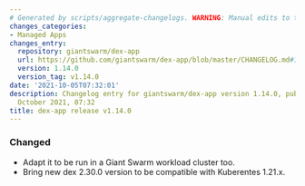 ```yaml
---
# Generated by scripts/aggregate-changelogs. WARNING: Manual edits to this files will be overwritten.
changes_categories:
- Managed Apps
changes_entry:
  repository: giantswarm/dex-app
  url: https://github.com/giantswarm/dex-app/blob/master/CHANGELOG.md#1140---2021-10-05
  version: 1.14.0
  version_tag: v1.14.0
date: '2021-10-05T07:32:01'
description: Changelog entry for giantswarm/dex-app version 1.14.0, published on 05
  October 2021, 07:32
title: dex-app release v1.14.0
---
```


### Changed
- Adapt it to be run in a Giant Swarm workload cluster too.
- Bring new dex 2.30.0 version to be compatible with Kuberentes 1.21.x.
